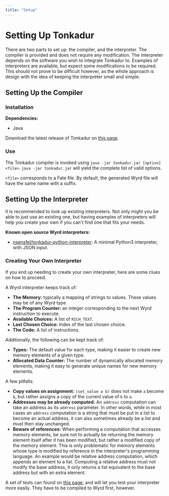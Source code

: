 ```yaml
---
title: "Setup"
---
```

# Setting Up Tonkadur
There are two parts to set up: the compiler, and the interpreter. The compiler
is provided and does not require any modification. The interpreter depends on
the software you wish to integrate Tonkadur to. Examples of interpreters are
available, but expect some modifications to be required. This should not prove
to be difficult however, as the whole approach is design with the idea of
keeping the interpreter small and simple.

## Setting Up the Compiler

### Installation
**Dependencies:**
* Java

Download the latest release of Tonkadur on [this
page](https://github.com/nsensfel/tonkadur/releases).

### Use
The Tonkadur compiler is invoked using `java -jar tonkadur.jar [option] <file>`.
`java -jar tonkadur.jar` will yield the complete list of valid options.

`<file>` corresponds to a Fate file. By default, the generated Wyrd file will
have the same name with a suffix.

## Setting Up the Interpreter
It is recommended to look up existing interpreters. Not only might you be able
to just use an existing one, but having examples of interpreters will help you
create your own if you can't find one that fits your needs.

**Known open source Wyrd interpreters:**
* [nsensfel/tonkadur-python-interpreter](https://github.com/nsensfel/tonkadur-python-interpreter): A minimal Python3 interpreter, with JSON input.

### Creating Your Own Interpreter
If you end up needing to create your own interpreter, here are some clues on how
to proceed.

A Wyrd interpreter keeps track of:
* **The Memory:** typically a mapping of strings to values. These values may be
of any Wyrd type.
* **The Program Counter:** an integer corresponding to the next Wyrd instruction
to execute.
* **Available Choices:** A list of `RICH_TEXT`.
* **Last Chosen Choice:** Index of the last chosen choice.
* **The Code:** A list of instructions.

Additionally, the following can be kept track of:
* **Types:** The default value for each type, making it easier to create new
  memory elements of a given type.
* **Allocated Data Counter:** The number of dynamically allocated memory
  elements, making it easy to generate unique names for new memory elements.

A few pitfalls:
* **Copy values on assignment:** `(set_value a b)` does not make `a` become `b`,
  but rather assigns a copy of the current value of `b` to `a`.
* **Addresses may be already computed:** An `address` computation can take an
   address as its `address` parameter. In other words, while in most cases an
   `address` computation is a string that must be put in a list to become an
   actual address, it can also sometimes already be a list and must then stay
   unchanged.
* **Beware of references:** When performing a computation that accesses memory
  elements, be sure not to actually be returning the memory element itself after
  it has been modified, but rather a modified copy of the memory element. This
  is only problematic for memory elements whose type is modified by reference in
  the interpreter's programming language. An example would be relative address
  computation, which appends an element to a list. Computing a relative address
  must not modify the base address, it only returns a list equivalent to the
  base address but with an extra element.

A set of tests can found on [this
page](https://github.com/nsensfel/tonkadur/tree/master/data/tests), and will let
you test your interpreter more easily. They have to be compiled to Wyrd first,
however.
